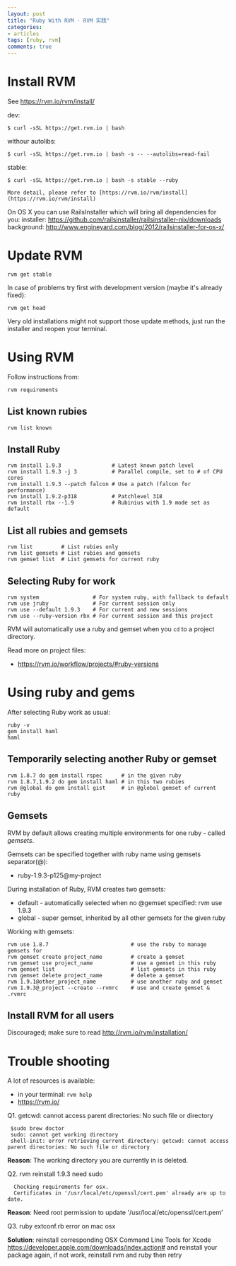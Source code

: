 ```yaml
---
layout: post
title: "Ruby With RVM - RVM 实践"
categories: 
- articles
tags: [ruby, rvm]
comments: true
---
```


Install RVM
============

See https://rvm.io/rvm/install/

dev: 
    
    $ curl -sSL https://get.rvm.io | bash

withour autolibs: 
    
    $ curl -sSL https://get.rvm.io | bash -s -- --autolibs=read-fail

stable: 
  
    $ curl -sSL https://get.rvm.io | bash -s stable --ruby

    More detail, please refer to [https://rvm.io/rvm/install](https://rvm.io/rvm/install)

On OS X you can use RailsInstaller which will bring all dependencies for you:
installer: https://github.com/railsinstaller/railsinstaller-nix/downloads
background: http://www.engineyard.com/blog/2012/railsinstaller-for-os-x/

Update RVM
==========

    rvm get stable

In case of problems try first with development version
(maybe it's already fixed):

    rvm get head

Very old installations might not support those update methods, just run the installer and reopen your terminal.


Using RVM
=========

Follow instructions from:

    rvm requirements

List known rubies
-----------------

    rvm list known

Install Ruby
------------

    rvm install 1.9.3                # Latest known patch level
    rvm install 1.9.3 -j 3           # Parallel compile, set to # of CPU cores
    rvm install 1.9.3 --patch falcon # Use a patch (falcon for performance)
    rvm install 1.9.2-p318           # Patchlevel 318
    rvm install rbx --1.9            # Rubinius with 1.9 mode set as default

List all rubies and gemsets
---------------------------

    rvm list         # List rubies only
    rvm list gemsets # List rubies and gemsets
    rvm gemset list  # List gemsets for current ruby

Selecting Ruby for work
-----------------------

    rvm system                 # For system ruby, with fallback to default 
    rvm use jruby              # For current session only
    rvm use --default 1.9.3    # For current and new sessions
    rvm use --ruby-version rbx # For current session and this project

RVM will automatically use a ruby and gemset when you `cd` to a project directory.

Read more on project files:

- https://rvm.io/workflow/projects/#ruby-versions

Using ruby and gems
====================

After selecting Ruby work as usual:

    ruby -v
    gem install haml
    haml

Temporarily selecting another Ruby or gemset
--------------------------------------------

    rvm 1.8.7 do gem install rspec      # in the given ruby
    rvm 1.8.7,1.9.2 do gem install haml # in this two rubies
    rvm @global do gem install gist     # in @global gemset of current ruby

Gemsets
-------

RVM by default allows creating multiple environments for one ruby - called *gemsets*.

Gemsets can be specified together with ruby name using gemsets separator(@):

- ruby-1.9.3-p125@my-project

During installation of Ruby, RVM creates two gemsets:

- default - automatically selected when no @gemset specified: rvm use 1.9.3
- global  - super gemset, inherited by all other gemsets for the given ruby

Working with gemsets:

    rvm use 1.8.7                          # use the ruby to manage gemsets for
    rvm gemset create project_name         # create a gemset
    rvm gemset use project_name            # use a gemset in this ruby
    rvm gemset list                        # list gemsets in this ruby
    rvm gemset delete project_name         # delete a gemset
    rvm 1.9.1@other_project_name           # use another ruby and gemset
    rvm 1.9.3@_project --create --rvmrc    # use and create gemset & .rvmrc

Install RVM for all users
--------------------------
Discouraged; make sure to read http://rvm.io/rvm/installation/

Trouble shooting
================
A lot of resources is available:

- in your terminal: `rvm help`
- https://rvm.io/

Q1. getcwd: cannot access parent directories: No such file or directory 
 
     $sudo brew doctor
     sudo: cannot get working directory
     shell-init: error retrieving current directory: getcwd: cannot access parent directories: No such file or directory 

  __Reason__: The working directory you are currently in is deleted.

Q2. rvm reinstall 1.9.3 need sudo

      Checking requirements for osx.
      Certificates in '/usr/local/etc/openssl/cert.pem' already are up to date.

  __Reason__: Need root permission to update '/usr/local/etc/openssl/cert.pem’ 

Q3. ruby extconf.rb error on mac osx

  __Solution__: reinstall corresponding OSX Command Line Tools for Xcode https://developer.apple.com/downloads/index.action# 
and reinstall your package again, if not work, reinstall rvm and ruby then retry
